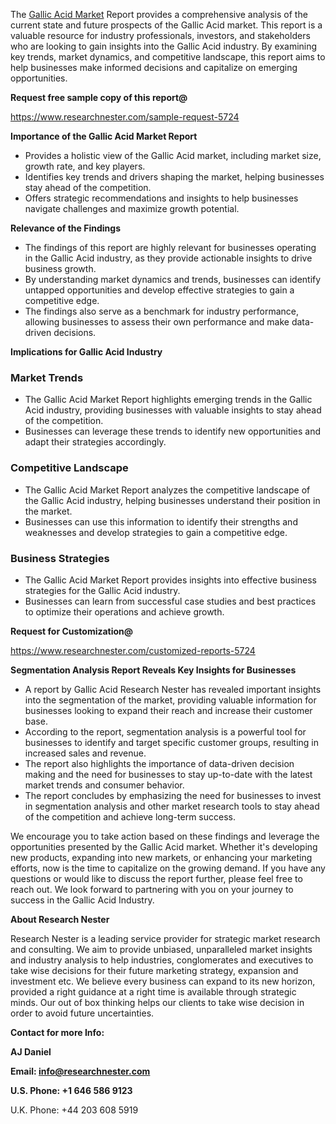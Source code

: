 ﻿<a name="_hlk168498031"></a>The [Gallic Acid Market](https://www.researchnester.com/reports/gallic-acid-market/5724) Report provides a comprehensive analysis of the current state and future prospects of the Gallic Acid market. This report is a valuable resource for industry professionals, investors, and stakeholders who are looking to gain insights into the Gallic Acid industry. By examining key trends, market dynamics, and competitive landscape, this report aims to help businesses make informed decisions and capitalize on emerging opportunities.

**Request free sample copy of this report@**

<https://www.researchnester.com/sample-request-5724> 

**Importance of the Gallic Acid Market Report**

- Provides a holistic view of the Gallic Acid market, including market size, growth rate, and key players.
- Identifies key trends and drivers shaping the market, helping businesses stay ahead of the competition.
- Offers strategic recommendations and insights to help businesses navigate challenges and maximize growth potential.

**Relevance of the Findings**

- The findings of this report are highly relevant for businesses operating in the Gallic Acid industry, as they provide actionable insights to drive business growth.
- By understanding market dynamics and trends, businesses can identify untapped opportunities and develop effective strategies to gain a competitive edge.
- The findings also serve as a benchmark for industry performance, allowing businesses to assess their own performance and make data-driven decisions.

**Implications for Gallic Acid Industry**
### **Market Trends**
- The Gallic Acid Market Report highlights emerging trends in the Gallic Acid industry, providing businesses with valuable insights to stay ahead of the competition.
- Businesses can leverage these trends to identify new opportunities and adapt their strategies accordingly.
### **Competitive Landscape**
- The Gallic Acid Market Report analyzes the competitive landscape of the Gallic Acid industry, helping businesses understand their position in the market.
- Businesses can use this information to identify their strengths and weaknesses and develop strategies to gain a competitive edge.
### **Business Strategies**
- The Gallic Acid Market Report provides insights into effective business strategies for the Gallic Acid industry.
- Businesses can learn from successful case studies and best practices to optimize their operations and achieve growth.

**Request for Customization@**

<https://www.researchnester.com/customized-reports-5724> 

**Segmentation Analysis Report Reveals Key Insights for Businesses**

- A report by Gallic Acid Research Nester has revealed important insights into the segmentation of the market, providing valuable information for businesses looking to expand their reach and increase their customer base.
- According to the report, segmentation analysis is a powerful tool for businesses to identify and target specific customer groups, resulting in increased sales and revenue.
- The report also highlights the importance of data-driven decision making and the need for businesses to stay up-to-date with the latest market trends and consumer behavior.
- The report concludes by emphasizing the need for businesses to invest in segmentation analysis and other market research tools to stay ahead of the competition and achieve long-term success.

We encourage you to take action based on these findings and leverage the opportunities presented by the Gallic Acid market. Whether it's developing new products, expanding into new markets, or enhancing your marketing efforts, now is the time to capitalize on the growing demand. If you have any questions or would like to discuss the report further, please feel free to reach out. We look forward to partnering with you on your journey to success in the Gallic Acid Industry.

**About Research Nester**

Research Nester is a leading service provider for strategic market research and consulting. We aim to provide unbiased, unparalleled market insights and industry analysis to help industries, conglomerates and executives to take wise decisions for their future marketing strategy, expansion and investment etc. We believe every business can expand to its new horizon, provided a right guidance at a right time is available through strategic minds. Our out of box thinking helps our clients to take wise decision in order to avoid future uncertainties.

**Contact for more Info:**

**AJ Daniel**

**Email: info@researchnester.com**

**U.S. Phone: +1 646 586 9123**

U.K. Phone: +44 203 608 5919



